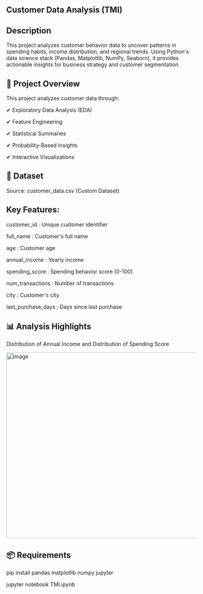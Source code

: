 ## Customer Data Analysis (TMI) ##

## Description

This project analyzes customer behavior data to uncover patterns in spending habits, income distribution, and regional trends. Using Python's data science stack (Pandas, Matplotlib, NumPy, Seaborn), it provides actionable insights for business strategy and customer segmentation.

## 📌 Project Overview

This project analyzes customer data through:

✔ Exploratory Data Analysis (EDA)

✔ Feature Engineering

✔ Statistical Summaries

✔ Probability-Based Insights

✔ Interactive Visualizations


## 📂 Dataset

Source: customer_data.csv (Custom Dataset)

## Key Features:

customer_id : Unique customer identifier

 full_name : Customer's full name

 age  : Customer age

annual_income : Yearly income

spending_score : Spending behavior score (0-100)

num_transactions : Number of transactions

city : Customer's city

last_purchase_days : Days since last purchase

## 📊 Analysis Highlights

Distribution of Annual Income and Distribution of Spending Score 

<img width="1189" height="490" alt="image" src="https://github.com/user-attachments/assets/6476bdbb-4cdb-4902-8b66-052971ee5b1c" />

## 📦 Requirements

pip install pandas matplotlib numpy jupyter


jupyter notebook TMI.ipynb


